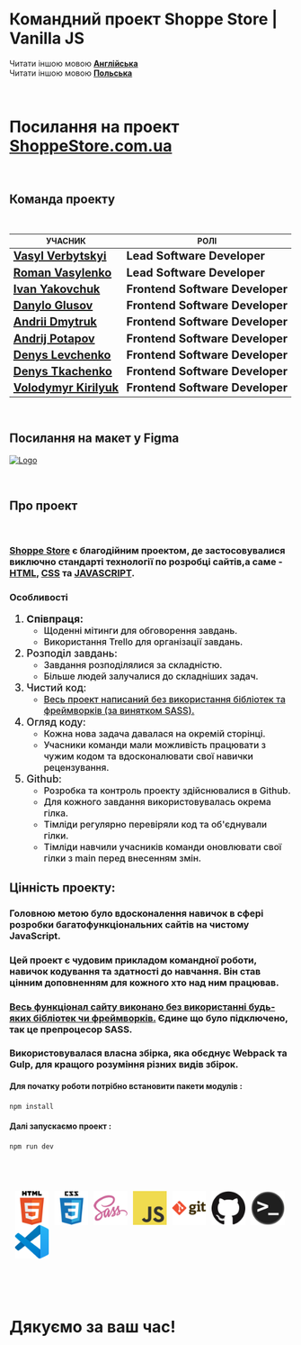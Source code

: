 # Командний проект **Shoppe Store** | Vanilla JS

Читати іншою мовою [**Англійська**](https://github.com/San88Francisco/ShoppeStore/blob/main/README.md 'Перейти до англійського перекладу')  
Читати іншою мовою [**Польська**](https://github.com/San88Francisco/ShoppeStore/blob/main/README.pl.md 'Перейти до польського перекладу')

&nbsp;

# Посилання на проект [**ShoppeStore.com.ua**](https://shoppestore.netlify.app 'Перейти на сайт проекту')

&nbsp;

## Команда проекту

&nbsp;

| УЧАСНИК                                                                                                            | РОЛІ                                                                |
| ------------------------------------------------------------------------------------------------------------------ | ------------------------------------------------------------------- |
| <span style="font-size:20px">[**Vasyl Verbytskyi**](https://github.com/San88Francisco 'Перейти на Git Hub')</span> | <span style="font-size:20px">**Lead Software Developer**</span>     |
| <span style="font-size:20px">[**Roman Vasylenko**](https://github.com/Akumuuu 'Перейти на Git Hub')</span>         | <span style="font-size:20px">**Lead Software Developer**</span>     |
| <span style="font-size:20px">[**Ivan Yakovchuk**](https://github.com/YakovchukIvan 'Перейти на Git Hub')</span>    | <span style="font-size:20px">**Frontend Software Developer**</span> |
| <span style="font-size:20px">[**Danylo Glusov**](https://github.com/Xlussov 'Перейти на Git Hub')</span>           | <span style="font-size:20px">**Frontend Software Developer**</span> |
| <span style="font-size:20px">[**Andrii Dmytruk**](https://github.com/admitruk237 'Перейти на Git Hub')</span>      | <span style="font-size:20px">**Frontend Software Developer**</span> |
| <span style="font-size:20px">[**Andrij Potapov**](https://github.com/AndrijPot 'Перейти на Git Hub')</span>        | <span style="font-size:20px">**Frontend Software Developer**</span> |
| <span style="font-size:20px">[**Denys Levchenko**](https://github.com/gitdenlev 'Перейти на Git Hub')</span>       | <span style="font-size:20px">**Frontend Software Developer**</span> |
| <span style="font-size:20px">[**Denys Tkachenko**](https://github.com/Tkachenko01001 'Перейти на Git Hub')</span>  | <span style="font-size:20px">**Frontend Software Developer**</span> |
| <span style="font-size:20px">[**Volodymyr Kirilyuk**](https://github.com/ZD-Donatik 'Перейти на Git Hub')</span>   | <span style="font-size:20px">**Frontend Software Developer**</span> |

&nbsp;

## Посилання на макет у Figma

[![Logo](./src/assets/img/Cover-figma.jpg)](<https://www.figma.com/file/yYKzT2pnaAR7UVJQKVhGJz/Shoppe-(Community)-(Copy)?type=design&node-id=1908-2067&mode=design&t=uM9WecxIjNGtVyRj-0> 'Перейти на проект')

&nbsp;

## Про проект

&nbsp;

### [**Shoppe Store**](https://gleeful-faloodeh-752787.netlify.app/ 'Перейти на сайт проекту') є благодійним проектом, де застосовувалися виключно стандарті технології по розробці сайтів,а саме - <u>**HTML**</u>, <u>**CSS**</u> та <u>**JAVASCRIPT**</u>.

### Особливості

<ol style='font-size:18px; font-weight: 500'>
    <li><span style="font-size:18px"><b>Співпраця:</b></span>
        <ul>
            <li style="font-size:16px">Щоденні мітинги для обговорення завдань.</li>
            <li style="font-size:16px">Використання Trello для організації завдань.</li>
        </ul>
    </li>
    <li><span style="font-size:18px">Розподіл завдань:</span>
        <ul>
            <li style="font-size:16px">Завдання розподілялися за складністю.</li>
            <li style="font-size:16px">Більше людей залучалися до складніших задач.</li>
        </ul>
    </li>
    <li><span style="font-size:18px">Чистий код:</span>
        <ul>
            <li style="font-size:16px; text-decoration: underline">Весь проект написаний без використання бібліотек та фреймворків (за винятком SASS).</li>
        </ul>
    </li>
    <li><span style="font-size:18px">Огляд коду:</span>
        <ul>
            <li style="font-size:16px">Кожна нова задача давалася на окремій сторінці.</li>
            <li style="font-size:16px">Учасники команди мали можливість працювати з чужим кодом та вдосконалювати свої навички рецензування.</li>
        </ul>
    </li>
    <li><span style="font-size:18px">Github:</span>
        <ul>
            <li style="font-size:16px">Розробка та контроль проекту здійснювалися в Github.</li>
            <li style="font-size:16px">Для кожного завдання використовувалась окрема гілка.</li>
            <li style="font-size:16px">Тімліди регулярно перевіряли код та об'єднували гілки.</li>
            <li style="font-size:16px">Тімліди навчили учасників команди оновлювати свої гілки з main перед внесенням змін.</li>
        </ul>
    </li>
</ol>

## Цінність проекту:

### Головною метою було вдосконалення навичок в сфері розробки багатофункціональних сайтів на чистому JavaScript.

### Цей проект є чудовим прикладом командної роботи, навичок кодування та здатності до навчання. Він став цінним доповненням для кожного хто над ним працював.

### <u>**Весь функціонал сайту виконано без використанні будь-яких бібліотек чи фреймворків.**</u> Єдине що було підключено, так це препроцесор SASS.

### Використовувалася власна збірка, яка обєднує Webpack та Gulp, для кращого розуміння різних видів збірок.

#### Для початку роботи потрібно встановити пакети модулів :

```
npm install
```

#### Далі запускаємо проект :

```
npm run dev
```

## &nbsp;

<img title='HTML5' align="left" alt="HTML5" width="60px" src="https://raw.githubusercontent.com/github/explore/80688e429a7d4ef2fca1e82350fe8e3517d3494d/topics/html/html.png"  style="margin-left: 10px;" />

<img title='CSS3' align="left" alt="CSS3" width="60px" src="https://raw.githubusercontent.com/github/explore/80688e429a7d4ef2fca1e82350fe8e3517d3494d/topics/css/css.png" style="margin-left: 10px;"/>

<img title='Sass' align="left" alt="Sass" width="60px" src="https://raw.githubusercontent.com/github/explore/80688e429a7d4ef2fca1e82350fe8e3517d3494d/topics/sass/sass.png" style="margin-left: 10px;"/>
<img title='img' align="left" alt="JavaScript" width="60px" src="https://raw.githubusercontent.com/github/explore/80688e429a7d4ef2fca1e82350fe8e3517d3494d/topics/javascript/javascript.png" style="margin-left: 10px;"/>

<img title='img' align="left" alt="Git" width="60px" src="https://raw.githubusercontent.com/github/explore/80688e429a7d4ef2fca1e82350fe8e3517d3494d/topics/git/git.png" style="margin-left: 10px;"/>

<img title='img' align="left" alt="GitHub" width="60px" src="https://raw.githubusercontent.com/github/explore/78df643247d429f6cc873026c0622819ad797942/topics/github/github.png" style="margin-left: 10px;"/>

<img title='img' align="left" alt="Terminal" width="60px" src="https://raw.githubusercontent.com/github/explore/80688e429a7d4ef2fca1e82350fe8e3517d3494d/topics/terminal/terminal.png" style="margin-left: 10px;"/>

<img title='img' alt="Visual Studio Code" width="60px" src="https://raw.githubusercontent.com/github/explore/80688e429a7d4ef2fca1e82350fe8e3517d3494d/topics/visual-studio-code/visual-studio-code.png" style="margin-left: 10px;"/>

&nbsp;

&nbsp;

# Дякуємо за ваш час!
